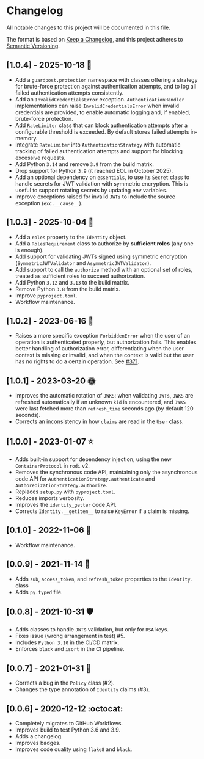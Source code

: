 # Changelog

All notable changes to this project will be documented in this file.

The format is based on [Keep a Changelog](https://keepachangelog.com/en/1.0.0/),
and this project adheres to [Semantic Versioning](https://semver.org/spec/v2.0.0.html).

## [1.0.4] - 2025-10-18 :musical_keyboard:

- Add a `guardpost.protection` namespace with classes offering a strategy for
  brute-force protection against authentication attempts, and to log all failed
  authentication attempts consistently.
- Add an `InvalidCredentialsError` exception. `AuthenticationHandler` implementations
  can raise `InvalidCredentialsError` when invalid credentials are provided, to
  enable automatic logging and, if enabled, brute-force protection.
- Add `RateLimiter` class that can block authentication attempts after a configurable
  threshold is exceeded. By default stores failed attempts in-memory.
- Integrate `RateLimiter` into `AuthenticationStrategy` with automatic tracking of
  failed authentication attempts and support for blocking excessive requests.
- Add Python `3.14` and remove `3.9` from the build matrix.
- Drop support for Python `3.9` (it reached EOL in October 2025).
- Add an optional dependency on `essentials`, to use its `Secret` class to handle
  secrets for JWT validation with symmetric encryption. This is useful to support
  rotating secrets by updating env variables.
- Improve exceptions raised for invalid `JWTs` to include the source exception
  (`exc.__cause__`).

## [1.0.3] - 2025-10-04 :trident:

- Add a `roles` property to the `Identity` object.
- Add a `RolesRequirement` class to authorize by **sufficient roles**
  (any one is enough).
- Add support for validating JWTs signed using symmetric encryption
  (`SymmetricJWTValidator` and `AsymmetricJWTValidator`).
- Add support to call the `authorize` method with an optional set of roles,
  treated as sufficient roles to succeed authorization.
- Add Python `3.12` and `3.13` to the build matrix.
- Remove Python `3.8` from the build matrix.
- Improve `pyproject.toml`.
- Workflow maintenance.

## [1.0.2] - 2023-06-16 :corn:

- Raises a more specific exception `ForbiddenError` when the user of an
  operation is authenticated properly, but authorization fails.
  This enables better handling of authorization error, differentiating when the
  user context is missing or invalid, and when the context is valid but the
  user has no rights to do a certain operation. See [#371](https://github.com/Neoteroi/BlackSheep/issues/371).

## [1.0.1] - 2023-03-20 :sun_with_face:

- Improves the automatic rotation of `JWKS`: when validating `JWTs`, `JWKS` are
  refreshed automatically if an unknown `kid` is encountered, and `JWKS` were
  last fetched more than `refresh_time` seconds ago (by default 120 seconds).
- Corrects an inconsistency in how `claims` are read in the `User` class.

## [1.0.0] - 2023-01-07 :star:

- Adds built-in support for dependency injection, using the new `ContainerProtocol`
  in `rodi` v2.
- Removes the synchronous code API, maintaining only the asynchronous code API
  for `AuthenticationStrategy.authenticate` and `AuthoreoizationStrategy.authorize`.
- Replaces `setup.py` with `pyproject.toml`.
- Reduces imports verbosity.
- Improves the `identity_getter` code API.
- Corrects `Identity.__getitem__` to raise `KeyError` if a claim is missing.

## [0.1.0] - 2022-11-06 :snake:

- Workflow maintenance.

## [0.0.9] - 2021-11-14 :swan:

- Adds `sub`, `access_token`, and `refresh_token` properties to the `Identity`.
  class
- Adds `py.typed` file.

## [0.0.8] - 2021-10-31 :shield:

- Adds classes to handle `JWT`s validation, but only for `RSA` keys.
- Fixes issue (wrong arrangement in test) #5.
- Includes `Python 3.10` in the CI/CD matrix.
- Enforces `black` and `isort` in the CI pipeline.

## [0.0.7] - 2021-01-31 :grapes:

- Corrects a bug in the `Policy` class (#2).
- Changes the type annotation of `Identity` claims (#3).

## [0.0.6] - 2020-12-12 :octocat:

- Completely migrates to GitHub Workflows.
- Improves build to test Python 3.6 and 3.9.
- Adds a changelog.
- Improves badges.
- Improves code quality using `flake8` and `black`.
